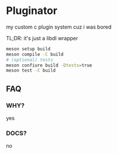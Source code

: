 # Pluginator

my custom c plugin system cuz i was bored

TL;DR: it's just a libdl wrapper

```sh
meson setup build
meson compile -C build
# (optional) tests
meson confiure build -Dtests=true
meson test -C build
```

## FAQ

### WHY?
yes

### DOCS?
no
